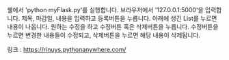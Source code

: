 쉘에서 'python myFlask.py'를 실행합니다.
브라우저에서 '127.0.0.1:5000'을 입력합니다.
제목, 마감일, 내용을 입력하고 등록버튼을 누릅니다.
아래에 생긴 List를 누르면 내용이 나옵니다.
원하는 수정을 하고 수정버튼 혹은 삭제버튼을 누릅니다.
수정버튼을 누르면 변경한 내용들이 수정되고,
삭제버튼을 누르면 해당 내용이 삭제됩니다.

링크 : https://rinuys.pythonanywhere.com/
